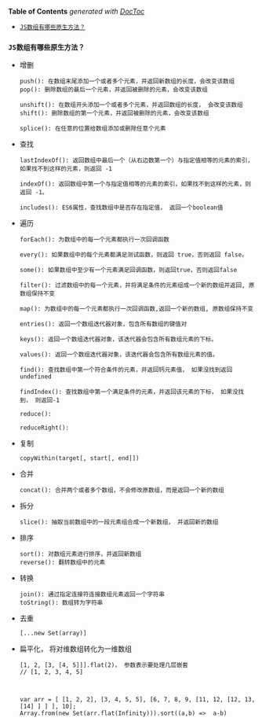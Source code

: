<!-- START doctoc generated TOC please keep comment here to allow auto update -->
<!-- DON'T EDIT THIS SECTION, INSTEAD RE-RUN doctoc TO UPDATE -->
**Table of Contents**  *generated with [DocToc](https://github.com/thlorenz/doctoc)*

- [``JS数组有哪些原生方法？``](#js%E6%95%B0%E7%BB%84%E6%9C%89%E5%93%AA%E4%BA%9B%E5%8E%9F%E7%94%9F%E6%96%B9%E6%B3%95)

<!-- END doctoc generated TOC please keep comment here to allow auto update -->

### ``JS数组有哪些原生方法？``
- 增删

      push(): 在数组末尾添加一个或者多个元素，并返回新数组的长度，会改变该数组
      pop(): 删除数组的最后一个元素，并返回被删除的元素，会改变该数组

      unshift(): 在数组开头添加一个或者多个元素，并返回数组的长度， 会改变该数组
      shift(): 删除数组的第一个元素，并返回被删除的元素，会改变该数组

      splice(): 在任意的位置给数组添加或删除任意个元素

      

- 查找
  
      lastIndexOf(): 返回数组中最后一个（从右边数第一个）与指定值相等的元素的索引，如果找不到这样的元素，则返回 -1

      indexOf(): 返回数组中第一个与指定值相等的元素的索引，如果找不到这样的元素，则返回 -1。

      includes(): ES6属性，查找数组中是否存在指定值， 返回一个boolean值

- 遍历
  
      forEach(): 为数组中的每一个元素都执行一次回调函数

      every(): 如果数组中的每个元素都满足测试函数，则返回 true，否则返回 false。

      some(): 如果数组中至少有一个元素满足回调函数，则返回true，否则返回false

      filter(): 过滤数组中的每一个元素，并将满足条件的元素组成一个新的数组并返回, 原数组保持不变

      map(): 为数组中的每一个元素都执行一次回调函数,返回一个新的数组, 原数组保持不变

      entries(): 返回一个数组迭代器对象，包含所有数组的键值对

      keys(): 返回一个数组迭代器对象，该迭代器会包含所有数组元素的下标。

      values(): 返回一个数组迭代器对象，该迭代器会包含所有数组元素的值。

      find(): 查找数组中第一个符合条件的元素，并返回钙元素值， 如果没找到返回undefined

      findIndex(): 查找数组中第一个满足条件的元素，并返回该元素的下标， 如果没找到， 则返回-1

      reduce():

      reduceRight():


- 复制

      copyWithin(target[, start[, end]])
      
- 合并
  
      concat(): 合并两个或者多个数组，不会修改原数组，而是返回一个新的数组

- 拆分
  
      slice(): 抽取当前数组中的一段元素组合成一个新数组， 并返回新的数组

- 排序

      sort(): 对数组元素进行排序，并返回新数组
      reverse(): 翻转数组中的元素

- 转换

      join(): 通过指定连接符连接数组元素返回一个字符串
      toString(): 数组转为字符串

- 去重

      [...new Set(array)]

- 扁平化， 将对维数组转化为一维数组

      [1, 2, [3, [4, 5]]].flat(2)， 参数表示要处理几层嵌套
      // [1, 2, 3, 4, 5]



      var arr = [ [1, 2, 2], [3, 4, 5, 5], [6, 7, 8, 9, [11, 12, [12, 13, [14] ] ] ], 10];
      Array.from(new Set(arr.flat(Infinity))).sort((a,b) =>  a-b)